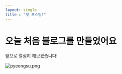 ```yaml
---
layout: single
title : "첫 포스팅!"
---
```


# 오늘 처음 블로그를 만들었어요

앞으로 열심히 해보겠습니다!





![pyeongsu.png](../images/${filename})

